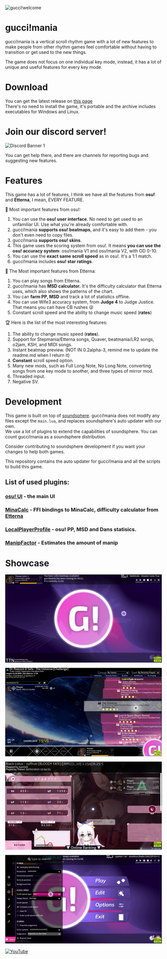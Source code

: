 ![gucci!welcome](assets/gucci-welcome@2x.png)
# gucci!mania
gucci!mania is a vertical scroll rhythm game with a lot of new features to make people from other rhythm games feel comfortable without having to transition or get used to the new things.  

The game does not focus on one individual key mode, instead, it has a lot of unique and useful features for every key mode. 

# Download
You can get the latest release on [this page](https://github.com/Thetan-ILW/gucci-mania/releases)  
There's no need to install the game, it's portable and the archive includes executables for Windows and Linux.

# Join our discord server!
![Discord Banner 1](https://discord.com/api/guilds/1292943911253442633/widget.png?style=banner1)

You can get help there, and there are channels for reporting bugs and suggesting new features.  

# Features
This game has a lot of features, I think we have all the features from **osu!** and **Etterna**, I mean, EVERY FEATURE. 

:mag_right:  Most important features from osu!:
1. You can use the **osu! user interface**. No need to get used to an unfamiliar UI. Use what you're already comfortable with.
2. gucci!mania **supports osu! beatmaps**, and it's easy to add them - you don't even need to copy files.
3. gucci!mania **supports osu! skins**.
4. This game uses the scoring system from osu!. It means **you can use the osu! accuracy system**: osu!mania V1 and osu!mania V2, with OD 0-10.
5. You can use the **exact same scroll speed** as in osu!. It's a 1:1 match.
6. gucci!mania includes **osu! star ratings**.

:hamburger:   The Most important features from Etterna:
1. You can play songs from Etterna.
2. gucci!mania has **MSD calculator.** It's the difficulty calculator that Etterna uses, which also shows the patterns of the chart.
3. You can **farm PP, MSD** and track a lot of statistics offline.
4. You can use Wife3 accuracy system, from **Judge 4** to Judge Justice. That means you can have CB rushes :stuck_out_tongue_winking_eye: 
5. Constant scroll speed and the ability to change music speed (**rates**)

:trophy:  Here is the list of the most interesting features:
1. The ability to change music speed (**rates**).
2. Support for Stepmania/Etterna songs, Quaver, beatmania/LR2 songs, o2jam, KSH, and MIDI songs.
3. Instant beatmap preview. (NOT IN 0.2alpha-3, remind me to update the readme.md when I return it)
4. **Constant** scroll speed option.
5. Many new mods, such as Full Long Note, No Long Note, converting songs from one key mode to another, and three types of mirror mod.
6. Threaded input.
7. Negative SV.

# Development
This game is built on top of [soundsphere](https://github.com/semyon422/soundsphere). gucci!mania does not modify any files except the `main.lua`, and replaces soundsphere's auto updater with our own.  
We use a lot of plugins to extend the capabilities of soundsphere. You can count gucci!mania as a soundsphere distribution.  

Consider contributing to soundsphere development if you want your changes to help both games.  

This repository contains the auto updater for gucci!mania and all the scripts to build this game.

## List of used plugins:
### [osu! UI](https://github.com/Thetan-ILW/osu_ui) - the main UI
### [MinaCalc](https://github.com/Thetan-ILW/MinaCalc-soundsphere) - FFI bindings to MinaCalc, difficulty calculator from [Etterna](https://github.com/etternagame/etterna)
### [LocalPlayerProfile](https://github.com/Thetan-ILW/PlayerProfile-soundsphere) - osu! PP, MSD and Dans statisics.
### [ManipFactor](https://github.com/Thetan-ILW/ManipFactorEtterna-soundsphere) - Estimates the amount of manip

# Showcase
![Main menu](https://raw.githubusercontent.com/Thetan-ILW/screenshots/refs/heads/main/gucci/1.webp)

![Song select](https://raw.githubusercontent.com/Thetan-ILW/screenshots/refs/heads/main/gucci/2.webp)

![Result](https://raw.githubusercontent.com/Thetan-ILW/screenshots/refs/heads/main/gucci/3.webp)

![Options](https://raw.githubusercontent.com/Thetan-ILW/screenshots/refs/heads/main/gucci/4.webp)

[![YouTube](http://i.ytimg.com/vi/o8kfq8uXI9k/hqdefault.jpg)](https://www.youtube.com/watch?v=o8kfq8uXI9k)
